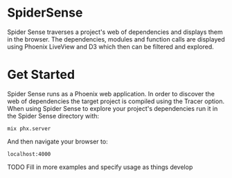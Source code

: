 # SpiderSense

Spider Sense traverses a project's web of dependencies and displays them in the browser. The dependencies, modules and function calls are displayed using Phoenix LiveView and D3 which then can be filtered and explored.

# Get Started

Spider Sense runs as a Phoenix web application. In order to discover the web of dependencies the target project is compiled using the Tracer option. When using Spider Sense to explore your project's dependencies run it in the Spider Sense directory with:
```
mix phx.server
```
And then navigate your browser to:
```
localhost:4000
```

TODO Fill in more examples and specify usage as things develop
